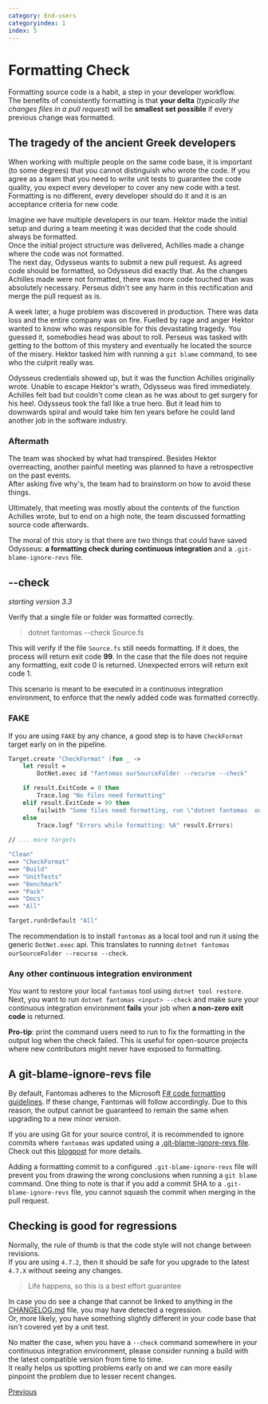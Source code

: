 ```yaml
---
category: End-users
categoryindex: 1
index: 5
---
```


# Formatting Check

Formatting source code is a habit, a step in your developer workflow.  
The benefits of consistently formatting is that **your delta** (*typically the changes files in a pull request*) will be **smallest set possible** if every previous change was formatted.

## The tragedy of the ancient Greek developers

When working with multiple people on the same code base, it is important (to some degrees) that you cannot distinguish who wrote the code.
If you agree as a team that you need to write unit tests to guarantee the code quality, you expect every developer to cover any new code with a test.  
Formatting is no different, every developer should do it and it is an acceptance criteria for new code.

Imagine we have multiple developers in our team. Hektor made the initial setup and during a team meeting it was decided that the code should always be formatted.  
Once the initial project structure was delivered, Achilles made a change where the code was not formatted.  
The next day, Odysseus wants to submit a new pull request. As agreed code should be formatted, so Odysseus did exactly that.
As the changes Achilles made were not formatted, there was more code touched than was absolutely necessary. Perseus didn't see any harm in this rectification and merge the pull request as is.

A week later, a huge problem was discovered in production. There was data loss and the entire company was on fire.
Fuelled by rage and anger Hektor wanted to know who was responsible for this devastating tragedy. You guessed it, somebodies head was about to roll.
Perseus was tasked with getting to the bottom of this mystery and eventually he located the source of the misery.  Hektor tasked him with running a `git blame` command, to see who the culprit really was.

Odysseus credentials showed up, but it was the function Achilles originally wrote. Unable to escape Hektor's wrath, Odysseus was fired immediately.
Achilles felt bad but couldn't come clean as he was about to get surgery for his heel. Odysseus took the fall like a true hero.
But it lead him to downwards spiral and would take him ten years before he could land another job in the software industry.

### Aftermath

The team was shocked by what had transpired. Besides Hektor overreacting, another painful meeting was planned to have a retrospective on the past events.  
After asking five why's, the team had to brainstorm on how to avoid these things.

Ultimately, that meeting was mostly about the contents of the function Achilles wrote, but to end on a high note, the team discussed formatting source code afterwards.

The moral of this story is that there are two things that could have saved Odysseus: **a formatting check during continuous integration** and a `.git-blame-ignore-revs` file.

## --check

*starting version 3.3*

Verify that a single file or folder was formatted correctly.

> dotnet fantomas --check Source.fs

This will verify if the file `Source.fs` still needs formatting.
If it does, the process will return exit code **99**.
In the case that the file does not require any formatting, exit code 0 is returned.
Unexpected errors will return exit code 1.

This scenario is meant to be executed in a continuous integration environment, to enforce that the newly added code was formatted correctly.

### FAKE

If you are using `FAKE` by any chance, a good step is to have `CheckFormat` target early on in the pipeline.

```fsharp
Target.create "CheckFormat" (fun _ ->
    let result =
        DotNet.exec id "fantomas ourSourceFolder --recurse --check"

    if result.ExitCode = 0 then
        Trace.log "No files need formatting"
    elif result.ExitCode = 99 then
        failwith "Some files need formatting, run \"dotnet fantomas  ourSourceFolder --recurse\" to resolve this."
    else
        Trace.logf "Errors while formatting: %A" result.Errors)
        
// ... more targets

"Clean"
==> "CheckFormat"
==> "Build"
==> "UnitTests"
==> "Benchmark"
==> "Pack"
==> "Docs"
==> "All"

Target.runOrDefault "All"
```

The recommendation is to install `fantomas` as a local tool and run it using the generic `DotNet.exec` api.
This translates to running `dotnet fantomas ourSourceFolder --recurse --check`.

### Any other continuous integration environment

You want to restore your local `fantomas` tool using `dotnet tool restore`.
Next, you want to run `dotnet fantomas <input> --check` and make sure your continuous integration environment **fails** your job when **a non-zero exit code** is returned.

**Pro-tip**: print the command users need to run to fix the formatting in the output log when the check failed. This is useful for open-source projects where new contributors might never have exposed to formatting.

## A git-blame-ignore-revs file

By default, Fantomas adheres to the Microsoft [F# code formatting guidelines](https://docs.microsoft.com/en-us/dotnet/fsharp/style-guide/formatting).
If these change, Fantomas will follow accordingly. Due to this reason, the output cannot be guaranteed to remain the same when upgrading to a new minor version.

If you are using Git for your source control, it is recommended to ignore commits where `fantomas` was updated using a [.git-blame-ignore-revs file](https://git-scm.com/docs/git-blame#Documentation/git-blame.txt---ignore-revltrevgt).
Check out this [blogpost](https://www.moxio.com/blog/43/ignoring-bulk-change-commits-with-git-blame) for more details.

Adding a formatting commit to a configured `.git-blame-ignore-revs` file will prevent you from drawing the wrong conclusions when running a `git blame` command.
One thing to note is that if you add a commit SHA to a `.git-blame-ignore-revs` file, you cannot squash the commit when merging in the pull request.

## Checking is good for regressions

Normally, the rule of thumb is that the code style will not change between revisions.  
If you are using `4.7.2`, then it should be safe for you upgrade to the latest `4.7.X` without seeing any changes.

> Life happens, so this is a best effort guarantee

In case you do see a change that cannot be linked to anything in the [CHANGELOG.md](https://github.com/fsprojects/fantomas/blob/master/CHANGELOG.md) file, you may have detected a regression.  
Or, more likely, you have something slightly different in your code base that isn't covered yet by a unit test.

No matter the case, when you have a `--check` command somewhere in your continuous integration environment, please consider running a build with the latest compatible version from time to time.  
It really helps us spotting problems early on and we can more easily pinpoint the problem due to lesser recent changes.

<div class="d-flex justify-content-between my-4">
    <a href="./IgnoreFiles.html">Previous</a>
</div>